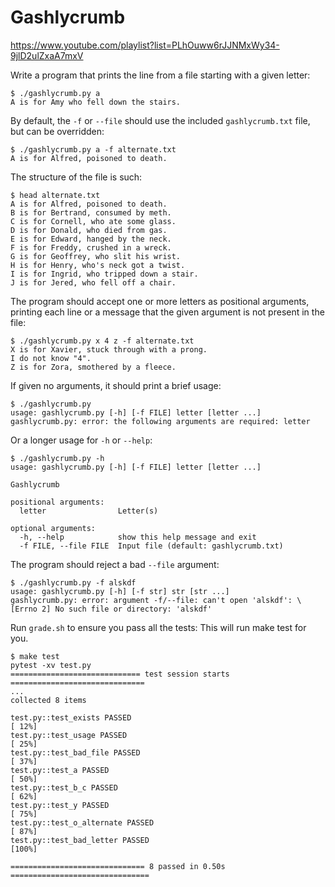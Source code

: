 # Gashlycrumb

https://www.youtube.com/playlist?list=PLhOuww6rJJNMxWy34-9jlD2ulZxaA7mxV

Write a program that prints the line from a file starting with a given letter:

```
$ ./gashlycrumb.py a
A is for Amy who fell down the stairs.
```

By default, the `-f` or `--file` should use the included `gashlycrumb.txt` file, but can be overridden:

```
$ ./gashlycrumb.py a -f alternate.txt
A is for Alfred, poisoned to death.
```

The structure of the file is such:

```
$ head alternate.txt
A is for Alfred, poisoned to death.
B is for Bertrand, consumed by meth.
C is for Cornell, who ate some glass.
D is for Donald, who died from gas.
E is for Edward, hanged by the neck.
F is for Freddy, crushed in a wreck.
G is for Geoffrey, who slit his wrist.
H is for Henry, who's neck got a twist.
I is for Ingrid, who tripped down a stair.
J is for Jered, who fell off a chair.
```

The program should accept one or more letters as positional arguments, printing each line or a message that the given argument is not present in the file:

```
$ ./gashlycrumb.py x 4 z -f alternate.txt
X is for Xavier, stuck through with a prong.
I do not know "4".
Z is for Zora, smothered by a fleece.
```

If given no arguments, it should print a brief usage:

```
$ ./gashlycrumb.py
usage: gashlycrumb.py [-h] [-f FILE] letter [letter ...]
gashlycrumb.py: error: the following arguments are required: letter
```

Or a longer usage for `-h` or `--help`:

```
$ ./gashlycrumb.py -h
usage: gashlycrumb.py [-h] [-f FILE] letter [letter ...]

Gashlycrumb

positional arguments:
  letter                Letter(s)

optional arguments:
  -h, --help            show this help message and exit
  -f FILE, --file FILE  Input file (default: gashlycrumb.txt)
```

The program should reject a bad `--file` argument:

```
$ ./gashlycrumb.py -f alskdf
usage: gashlycrumb.py [-h] [-f str] str [str ...]
gashlycrumb.py: error: argument -f/--file: can't open 'alskdf': \
[Errno 2] No such file or directory: 'alskdf'
```

Run `grade.sh` to ensure you pass all the tests:
This will run make test for you.

```
$ make test
pytest -xv test.py
============================= test session starts ==============================
...
collected 8 items

test.py::test_exists PASSED                                              [ 12%]
test.py::test_usage PASSED                                               [ 25%]
test.py::test_bad_file PASSED                                            [ 37%]
test.py::test_a PASSED                                                   [ 50%]
test.py::test_b_c PASSED                                                 [ 62%]
test.py::test_y PASSED                                                   [ 75%]
test.py::test_o_alternate PASSED                                         [ 87%]
test.py::test_bad_letter PASSED                                          [100%]

============================== 8 passed in 0.50s ===============================
```
